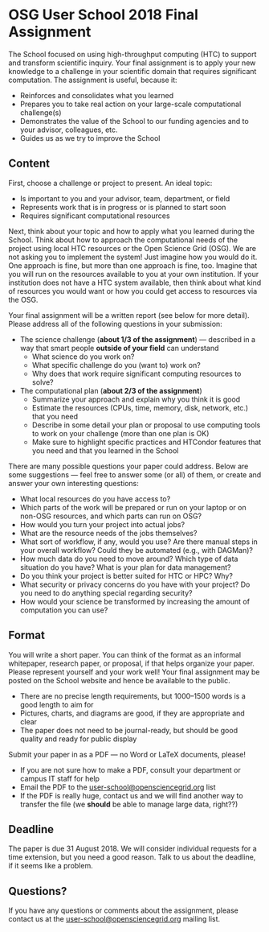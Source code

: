 # OSG User School 2018 Final Assignment

The School focused on using high-throughput computing (HTC) to support and transform scientific inquiry.  Your final
assignment is to apply your new knowledge to a challenge in your scientific domain that requires significant
computation.  The assignment is useful, because it:

- Reinforces and consolidates what you learned
- Prepares you to take real action on your large-scale computational challenge(s)
- Demonstrates the value of the School to our funding agencies and to your advisor, colleagues, etc.
- Guides us as we try to improve the School

## Content

First, choose a challenge or project to present.  An ideal topic:

- Is important to you and your advisor, team, department, or field
- Represents work that is in progress or is planned to start soon
- Requires significant computational resources

Next, think about your topic and how to apply what you learned during the School.  Think about how to approach the
computational needs of the project using local HTC resources or the Open Science Grid (OSG).  We are not asking you to
implement the system!  Just imagine how you would do it.  One approach is fine, but more than one approach is fine, too.
Imagine that you will run on the resources available to you at your own institution.  If your institution does not have
a HTC system available, then think about what kind of resources you would want or how you could get access to resources
via the OSG.

Your final assignment will be a written report (see below for more detail).  Please address all of the following
questions in your submission:

- The science challenge (**about 1/3 of the assignment**) — described in a way that smart people **outside of your field** can understand
    - What science do you work on?
    - What specific challenge do you (want to) work on?
    - Why does that work require significant computing resources to solve?
- The computational plan (**about 2/3 of the assignment**)
    - Summarize your approach and explain why you think it is good
    - Estimate the resources (CPUs, time, memory, disk, network, etc.) that you need
    - Describe in some detail your plan or proposal to use computing tools to work on your challenge (more than one plan is OK)
    - Make sure to highlight specific practices and HTCondor features that you need and that you learned in the School

There are many possible questions your paper could address.  Below are some suggestions — feel free to answer some (or
all) of them, or create and answer your own interesting questions:

- What local resources do you have access to?
- Which parts of the work will be prepared or run on your laptop or on non-OSG resources, and which parts can run on OSG?
- How would you turn your project into actual jobs?
- What are the resource needs of the jobs themselves?
- What sort of workflow, if any, would you use? Are there manual steps in your overall workflow? Could they be automated (e.g., with DAGMan)?
- How much data do you need to move around? Which type of data situation do you have? What is your plan for data management?
- Do you think your project is better suited for HTC or HPC? Why?
- What security or privacy concerns do you have with your project? Do you need to do anything special regarding security?
- How would your science be transformed by increasing the amount of computation you can use?

## Format

You will write a short paper.  You can think of the format as an informal whitepaper, research paper, or proposal, if
that helps organize your paper.  Please represent yourself and your work well!  Your final assignment may be posted on
the School website and hence be available to the public.

- There are no precise length requirements, but 1000–1500 words is a good length to aim for
- Pictures, charts, and diagrams are good, if they are appropriate and clear
- The paper does not need to be journal-ready, but should be good quality and ready for public display

Submit your paper in as a PDF — no Word or LaTeX documents, please!

- If you are not sure how to make a PDF, consult your department or campus IT staff for help
- Email the PDF to the <user-school@opensciencegrid.org> list
- If the PDF is really huge, contact us and we will find another way to transfer the file (we **should** be able to manage large data, right??)

## Deadline

The paper is due 31 August 2018.  We will consider individual requests for a time extension, but you need a good reason.
Talk to us about the deadline, if it seems like a problem.

## Questions?

If you have any questions or comments about the assignment, please contact us at the <user-school@opensciencegrid.org>
mailing list.
